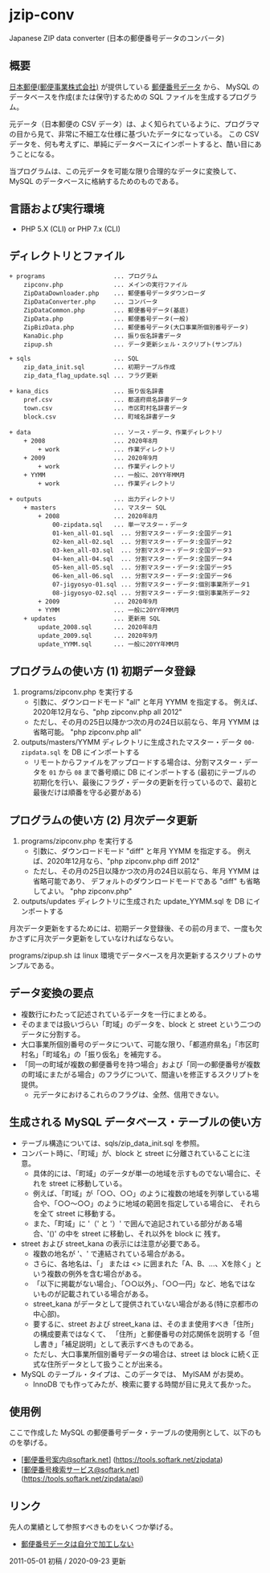 jzip-conv
=========

Japanese ZIP data converter (日本の郵便番号データのコンバータ)

概要
----

[日本郵便(郵便事業株式会社)](http://www.post.japanpost.jp/index.html) が提供している [郵便番号データ](http://www.post.japanpost.jp/zipcode/download.html) から、
MySQL のデータベースを作成(または保守)するための SQL ファイルを生成するプログラム。

元データ（日本郵便の CSV データ）は、よく知られているように、プログラマの目から見て、非常に不細工な仕様に基づいたデータになっている。
この CSV データを、何も考えずに、単純にデータベースにインポートすると、酷い目にあうことになる。

当プログラムは、この元データを可能な限り合理的なデータに変換して、MySQL のデータベースに格納するためのものである。

言語および実行環境
------------------

+ PHP 5.X (CLI) or PHP 7.x (CLI)

ディレクトリとファイル
--------------------

    + programs                   ... プログラム
        zipconv.php              ... メインの実行ファイル
        ZipDataDownloader.php    ... 郵便番号データダウンローダ
        ZipDataConverter.php     ... コンバータ
        ZipDataCommon.php        ... 郵便番号データ(基底)
        ZipData.php              ... 郵便番号データ(一般)
        ZipBizData.php           ... 郵便番号データ(大口事業所個別番号データ)
        KanaDic.php              ... 振り仮名辞書データ
        zipup.sh                 ... データ更新シェル・スクリプト(サンプル)

    + sqls                       ... SQL
        zip_data_init.sql        ... 初期テーブル作成
        zip_data_flag_update.sql ... フラグ更新

    + kana_dics                  ... 振り仮名辞書
        pref.csv                 ... 都道府県名辞書データ
        town.csv                 ... 市区町村名辞書データ
        block.csv                ... 町域名辞書データ

    + data                       ... ソース・データ、作業ディレクトリ
        + 2008                   ... 2020年8月
            + work               ... 作業ディレクトリ
        + 2009                   ... 2020年9月
            + work               ... 作業ディレクトリ
        + YYMM                   ... 一般に、20YY年MM月
            + work               ... 作業ディレクトリ

    + outputs                    ... 出力ディレクトリ
        + masters                ... マスター SQL
            + 2008               ... 2020年8月
                00-zipdata.sql   ... 単一マスター・データ
                01-ken_all-01.sql  ... 分割マスター・データ:全国データ1
                02-ken_all-02.sql  ... 分割マスター・データ:全国データ2
                03-ken_all-03.sql  ... 分割マスター・データ:全国データ3
                04-ken_all-04.sql  ... 分割マスター・データ:全国データ4
                05-ken_all-05.sql  ... 分割マスター・データ:全国データ5
                06-ken_all-06.sql  ... 分割マスター・データ:全国データ6
                07-jigyosyo-01.sql ... 分割マスター・データ:個別事業所データ1
                08-jigyosyo-02.sql ... 分割マスター・データ:個別事業所データ2
            + 2009               ... 2020年9月
            + YYMM               ... 一般に20YY年MM月
        + updates                ... 更新用 SQL
            update_2008.sql      ... 2020年8月
            update_2009.sql      ... 2020年9月
            update_YYMM.sql      ... 一般に20YY年MM月

プログラムの使い方 (1) 初期データ登録
-----------------------------------

1. programs/zipconv.php を実行する
    + 引数に、ダウンロードモード "all" と年月 YYMM を指定する。
      例えば、2020年12月なら、"php zipconv.php all 2012"
    + ただし、その月の25日以降かつ次の月の24日以前なら、年月 YYMM は省略可能。 "php zipconv.php all"
2. outputs/masters/YYMM ディレクトリに生成されたマスター・データ `00-zipdata.sql` を DB にインポートする
    + リモートからファイルをアップロードする場合は、分割マスター・データを `01` から `08` まで番号順に DB にインポートする
      (最初にテーブルの初期化を行い、最後にフラグ・データの更新を行っているので、最初と最後だけは順番を守る必要がある)

プログラムの使い方 (2) 月次データ更新
-----------------------------------

1. programs/zipconv.php を実行する
    + 引数に、ダウンロードモード "diff" と年月 YYMM を指定する。
      例えば、2020年12月なら、"php zipconv.php diff 2012"
    + ただし、その月の25日以降かつ次の月の24日以前なら、年月 YYMM は省略可能であり、
      デフォルトのダウンロードモードである "diff" も省略してよい。 "php zipconv.php"
2. outputs/updates ディレクトリに生成された update_YYMM.sql を DB にインポートする

月次データ更新をするためには、初期データ登録後、その前の月まで、一度も欠かさずに月次データ更新をしていなければならない。

programs/zipup.sh は linux 環境でデータベースを月次更新するスクリプトのサンプルである。

データ変換の要点
----------------

+ 複数行にわたって記述されているデータを一行にまとめる。
+ そのままでは扱いづらい「町域」のデータを、block と street という二つのデータに分割する。
+ 大口事業所個別番号のデータについて、可能な限り、「都道府県名」「市区町村名」「町域名」の「振り仮名」を補完する。
+ 「同一の町域が複数の郵便番号を持つ場合」および「同一の郵便番号が複数の町域にまたがる場合」のフラグについて、間違いを修正するスクリプトを提供。
    + 元データにおけるこれらのフラグは、全然、信用できない。

生成される MySQL データベース・テーブルの使い方
---------------------------------------------

+ テーブル構造については、sqls/zip_data_init.sql を参照。
+ コンバート時に、「町域」が、block と street に分離されていることに注意。
    + 具体的には、「町域」のデータが単一の地域を示すものでない場合に、それを street に移動している。
    + 例えば、「町域」が「○○、○○」のように複数の地域を列挙している場合や、「○○〜○○」のように地域の範囲を指定している場合に、
    それらを全て street に移動する。
    + また、「町域」に '（' と '）' で囲んで追記されている部分がある場合、'()' の中を street に移動し、それ以外を block に
    残す。
+ street および street_kana の表示には注意が必要である。
    + 複数の地名が '、' で連結されている場合がある。
    + さらに、各地名は、「」 または <> に囲まれた「A、B、...、Xを除く」という複数の例外を含む場合がある。
    + 「以下に掲載がない場合」、「○○以外」、「○○一円」など、地名ではないものが記載されている場合がある。
    + street_kana がデータとして提供されていない場合がある(特に京都市の中心部)。
    + 要するに、street および street_kana は、そのまま使用すべき「住所」の構成要素ではなくて、
    「住所」と郵便番号の対応関係を説明する「但し書き」「補足説明」として表示すべきものである。
    + ただし、大口事業所個別番号データの場合は、street は block に続く正式な住所データとして扱うことが出来る。
+ MySQL のテーブル・タイプは、このデータでは、 MyISAM がお奨め。
    + InnoDB でも作ってみたが、検索に要する時間が目に見えて長かった。

使用例
------

ここで作成した MySQL の郵便番号データ・テーブルの使用例として、以下のものを挙げる。

+ [郵便番号案内@softark.net] (https://tools.softark.net/zipdata)
+ [郵便番号検索サービス@softark.net] (https://tools.softark.net/zipdata/api)

リンク
------

先人の業績として参照すべきものをいくつか挙げる。

+ [ 郵便番号データは自分で加工しない](http://d.hatena.ne.jp/dayflower/20100929/1285744153)

2011-05-01 初稿 / 2020-09-23 更新
